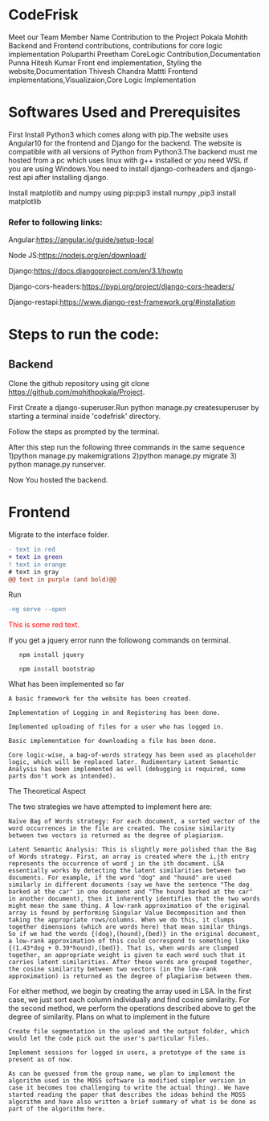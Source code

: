 # CodeFrisk
Meet our Team
Member Name 	Contribution to the Project
Pokala Mohith 	 Backend and Frontend contributions, contributions for core logic implementation
Poluparthi Preetham 	CoreLogic Contribution,Documentation
Punna Hitesh Kumar 	Front end implementation, Styling the website,Documentation
Thivesh Chandra Mattti 	Frontend implementations,Visualizaion,Core Logic Implementation

# Softwares Used and Prerequisites

First Install Python3 which comes along with pip.The website uses Angular10 for the frontend and Django for the backend. The website is compatible with all versions of Python from Python3.The backend must me hosted from a pc which uses linux with g++ installed or you need WSL if you are using Windows.You need to install django-corheaders and django-rest api after installing django.

Install matplotlib and numpy using pip:pip3 install numpy ,pip3 install matplotlib

### Refer to following links:

Angular:https://angular.io/guide/setup-local

Node JS:https://nodejs.org/en/download/

Django:https://docs.djangoproject.com/en/3.1/howto

Django-cors-headers:https://pypi.org/project/django-cors-headers/

Django-restapi:https://www.django-rest-framework.org/#installation

# Steps to run the code:
 ## Backend
 Clone the github repository using git clone https://github.com/mohithpokala/Project. 
 
 First Create a django-superuser.Run python manage.py createsuperuser by starting a terminal inside 'codefrisk' directory.
 
 Follow the steps as prompted by the terminal.
 
 After this step run the following three commands in the same sequence 1)python manage.py makemigrations 2)python manage.py migrate 3) python manage.py runserver.
 
 Now You hosted the backend.
    
 # Frontend
 Migrate to the interface folder.
 
 ```diff
- text in red
+ text in green
! text in orange
# text in gray
@@ text in purple (and bold)@@
```

 Run 
 ``` diff 
 -ng serve --open
 ```
 
 <p style='color:red'>This is some red text.</p>
 If you get a jquery error runn the followong commands on terminal.
    
       npm install jquery
       
       npm install bootstrap
 
 

What has been implemented so far

    A basic framework for the website has been created.

    Implementation of Logging in and Registering has been done.

    Implemented uploading of files for a user who has logged in.

    Basic implementation for downloading a file has been done.

    Core logic-wise, a bag-of-words strategy has been used as placeholder logic, which will be replaced later. Rudimentary Latent Semantic Analysis has been implemented as well (debugging is required, some parts don't work as intended).

The Theoretical Aspect

The two strategies we have attempted to implement here are:

    Naïve Bag of Words strategy: For each document, a sorted vector of the word occurrences in the file are created. The cosine similarity between two vectors is returned as the degree of plagiarism.

    Latent Semantic Analysis: This is slightly more polished than the Bag of Words strategy. First, an array is created where the i,jth entry represents the occurrence of word j in the ith document. LSA essentially works by detecting the latent similarities between two documents. For example, if the word "dog" and "hound" are used similarly in different documents (say we have the sentence "The dog barked at the car" in one document and "The hound barked at the car" in another document), then it inherently identifies that the two words might mean the same thing. A low-rank approximation of the original array is found by performing Singular Value Decomposition and then taking the appropriate rows/columns. When we do this, it clumps together dimensions (which are words here) that mean similar things. So if we had the words {(dog),(hound),(bed)} in the original document, a low-rank approximation of this could correspond to something like {(1.43*dog + 0.39*hound),(bed)}. That is, when words are clumped together, an appropriate weight is given to each word such that it carries latent similarities. After these words are grouped together, the cosine similarity between two vectors (in the low-rank approximation) is returned as the degree of plagiarism between them.

For either method, we begin by creating the array used in LSA. In the first case, we just sort each column individually and find cosine similarity. For the second method, we perform the operations described above to get the degree of similarity.
Plans on what to implement in the future

    Create file segmentation in the upload and the output folder, which would let the code pick out the user's particular files.

    Implement sessions for logged in users, a prototype of the same is present as of now.

    As can be guessed from the group name, we plan to implement the algorithm used in the MOSS software (a modified simpler version in case it becomes too challenging to write the actual thing). We have started reading the paper that describes the ideas behind the MOSS algorithm and have also written a brief summary of what is be done as part of the algorithm here.
